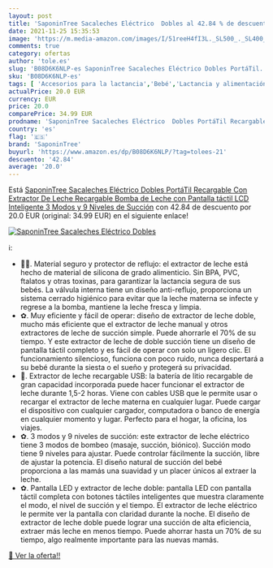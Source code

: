 ```yaml
---
layout: post
title: 'SaponinTree Sacaleches Eléctrico  Dobles al 42.84 % de descuento'
date: 2021-11-25 15:35:53
image: 'https://m.media-amazon.com/images/I/51reeH4fI3L._SL500_._SL400_.jpg'
comments: true
category: ofertas
author: 'tole.es'
slug: 'B08D6K6NLP-es SaponinTree Sacaleches Eléctrico Dobles PortáTil...'
sku: 'B08D6K6NLP-es'
tags: [ 'Accesorios para la lactancia','Bebé','Lactancia y alimentación','Sacaleches','sacaleches','saponintree', ]
actualPrice: 20.0 EUR
currency: EUR
price: 20.0
comparePrice: 34.99 EUR
prodname: 'SaponinTree Sacaleches Eléctrico  Dobles PortáTil Recargable Con Extractor De Leche  Recargable Bomba de Leche con Pantalla táctil LCD Inteligente  3 Modos y 9 Niveles de Succión'
country: 'es'
flag: '🇪🇸'
brand: 'SaponinTree'
buyurl: 'https://www.amazon.es/dp/B08D6K6NLP/?tag=tolees-21'
descuento: '42.84'
average: '20.0'
---
```


Está [SaponinTree Sacaleches Eléctrico  Dobles PortáTil Recargable Con Extractor De Leche  Recargable Bomba de Leche con Pantalla táctil LCD Inteligente  3 Modos y 9 Niveles de Succión](https://www.amazon.es/dp/B08D6K6NLP/?tag=tolees-21) con 42.84 de descuento por 20.0 EUR (original: 34.99 EUR) en el siguiente enlace!

[![SaponinTree Sacaleches Eléctrico  Dobles](https://m.media-amazon.com/images/I/51reeH4fI3L._SL500_._SL400_.jpg)](https://www.amazon.es/dp/B08D6K6NLP/?tag=tolees-21)

ℹ️:

- 👶🏻. Material seguro y protector de reflujo: el extractor de leche está hecho de material de silicona de grado alimenticio. Sin BPA, PVC, ftalatos y otras toxinas, para garantizar la lactancia segura de sus bebés. La válvula interna tiene un diseño anti-reflujo, proporciona un sistema cerrado higiénico para evitar que la leche materna se infecte y regrese a la bomba, mantiene la leche fresca y limpia.
- ✿. Muy eficiente y fácil de operar: diseño de extractor de leche doble, mucho más eficiente que el extractor de leche manual y otros extractores de leche de succión simple. Puede ahorrarle el 70% de su tiempo. Y este extractor de leche de doble succión tiene un diseño de pantalla táctil completo y es fácil de operar con solo un ligero clic. El funcionamiento silencioso, funciona con poco ruido, nunca despertará a su bebé durante la siesta o el sueño y protegerá su privacidad.
- 👶. Extractor de leche recargable USB: la batería de litio recargable de gran capacidad incorporada puede hacer funcionar el extractor de leche durante 1,5-2 horas. Viene con cables USB que le permite usar o recargar el extractor de leche materna en cualquier lugar. Puede cargar el dispositivo con cualquier cargador, computadora o banco de energía en cualquier momento y lugar. Perfecto para el hogar, la oficina, los viajes.
- ✿. 3 modos y 9 niveles de succión: este extractor de leche eléctrico tiene 3 modos de bombeo (masaje, succión, biónico). Succión modo tiene 9 niveles para ajustar. Puede controlar fácilmente la succión, libre de ajustar la potencia. El diseño natural de succión del bebé proporciona a las mamás una suavidad y un placer únicos al extraer la leche.
- ✿. Pantalla LED y extractor de leche doble: pantalla LED con pantalla táctil completa con botones táctiles inteligentes que muestra claramente el modo, el nivel de succión y el tiempo. El extractor de leche eléctrico le permite ver la pantalla con claridad durante la noche. El diseño de extractor de leche doble puede lograr una succión de alta eficiencia, extraer más leche en menos tiempo. Puede ahorrar hasta un 70% de su tiempo, algo realmente importante para las nuevas mamás.

[🛒 Ver la oferta!!](https://www.amazon.es/dp/B08D6K6NLP/?tag=tolees-21)
